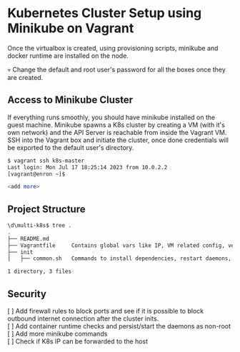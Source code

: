 # Kubernetes Cluster Setup using Minikube on Vagrant 
    
Once the virtualbox is created, using provisioning scripts, minikube and docker runtime are installed on the node.

💀 Change the default and root user's password for all the boxes once they are created.

## Access to Minikube Cluster 

If everything runs smoothly, you should have minikube installed on the guest machine. Minikube spawns a K8s cluster by creating a VM (with it's own network) and the API Server is reachable from inside the Vagrant VM. SSH into the Vagrant box and initiate the cluster, once done credentials will be exported to the default user's directory.

```bash 
$ vagrant ssh k8s-master
Last login: Mon Jul 17 18:25:14 2023 from 10.0.2.2
[vagrant@enron ~]$

<add more>
```

## Project Structure

```bash
\d\multi-k8s$ tree .
.
├── README.md
├── Vagrantfile     Contains global vars like IP, VM related config, versions of software 
├── init
│   ├── common.sh   Commands to install dependencies, restart daemons, set up networking

1 directory, 3 files
```

## Security

[ ] Add firewall rules to block ports and see if it is possible to block outbound internet connection after the cluster inits. <br>
[ ] Add container runtime checks and persist/start the daemons as non-root <br>
[ ] Add more minikube commands <br>
[ ] Check if K8s IP can be forwarded to the host <br>